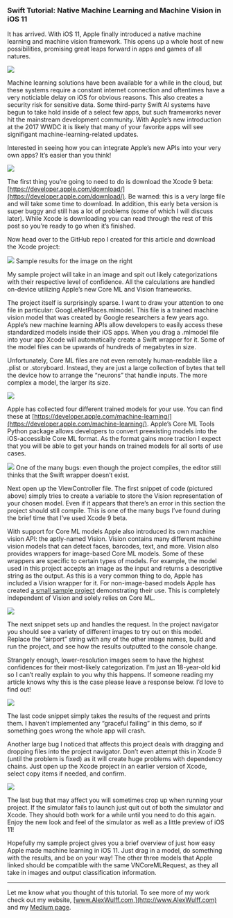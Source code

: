 ### Swift Tutorial: Native Machine Learning and Machine Vision in iOS 11

It has arrived. With iOS 11, Apple finally introduced a native machine learning
and machine vision framework. This opens up a whole host of new possibilities,
promising great leaps forward in apps and games of all natures.

![](https://cdn-images-1.medium.com/max/1600/1*OZNZMNqqJYqH-LpNFYKI3w.png)

Machine learning solutions have been available for a while in the cloud, but
these systems require a constant internet connection and oftentimes have a very
noticiable delay on iOS for obvious reasons. This also creates a security risk
for sensitive data. Some third-party  Swift AI systems have begun to take hold
inside of a select few apps, but such frameworks never hit the mainstream
development community. With Apple’s new introduction at the 2017 WWDC it is
likely that many of your favorite apps will see signifigant
machine-learning-related updates.

Interested in seeing how you can integrate Apple’s new APIs into your very own
apps? It’s easier than you think!

![](https://cdn-images-1.medium.com/max/1600/1*fI3VsBMqXglx0S0tU6R1tg.png)

The first thing you’re going to need to do is download the Xcode 9 beta:
[https://developer.apple.com/download/](https://developer.apple.com/download/).
Be warned: this is a very large file and will take some time to download. In
addition, this early beta version is super buggy and still has a lot of problems
(some of which I will discuss later). While Xcode is downloading you can read
through the rest of this post so you’re ready to go when it’s finished.

Now head over to the GitHub repo I created for this article and download the
Xcode project:

![](https://cdn-images-1.medium.com/max/1600/1*6yOsSeQyDlPbgxuF6X0HJQ.png)
<span class="figcaption_hack">Sample results for the image on the right</span>

My sample project will take in an image and spit out likely categorizations with
their respective level of confidence. All the calculations are handled on-device
utilizing Apple’s new Core ML and Vision frameworks.

The project itself is surprisingly sparse. I want to draw your attention to one
file in particular: GoogLeNetPlaces.mlmodel. This file is a trained machine
vision model that was created by Google researchers a few years ago. Apple’s new
machine learning APIs allow developers to easily access these standardized
models inside their iOS apps. When you drag a .mlmodel file into your app Xcode
will automatically create a Swift wrapper for it. Some of the model files can be
upwards of hundreds of megabytes in size.

Unfortunately, Core ML files are not even remotely human-readable like a .plist
or .storyboard. Instead, they are just a large collection of bytes that tell the
device how to arrange the “neurons” that handle inputs. The more complex a
model, the larger its size.

![](https://cdn-images-1.medium.com/max/1600/1*6agZ1CcGVwiOaX3gNP8cYw.png)

Apple has collected four different trained models for your use. You can find
these at
[https://developer.apple.com/machine-learning/](https://developer.apple.com/machine-learning/).
Apple’s Core ML Tools Python package allows developers to convert preexisting
models into the iOS-accessible Core ML format. As the format gains more traction
I expect that you will be able to get your hands on trained models for all sorts
of use cases.

![](https://cdn-images-1.medium.com/max/1600/1*CgqOISkGGnUbtoWeqKzE9A.png)
<span class="figcaption_hack">One of the many bugs: even though the project compiles, the editor still thinks
that the Swift wrapper doesn’t exist.</span>

Next open up the ViewController file. The first snippet of code (pictured above)
simply tries to create a variable to store the Vision representation of your
chosen model. Even if it appears that there’s an error in this section the
project should still compile. This is one of the many bugs I’ve found during the
brief time that I’ve used Xcode 9 beta.

With support for Core ML models Apple also introduced its own machine vision
API: the aptly-named Vision. Vision contains many different machine vision
models that can detect faces, barcodes, text, and more. Vision also provides
wrappers for image-based Core ML models. Some of these wrappers are specific to
certain types of models. For example, the model used in this project accepts an
image as the input and returns a descriptive string as the output. As this is a
very common thing to do, Apple has included a Vision wrapper for it. For
non-image-based models Apple has created [a small sample
project](https://developer.apple.com/documentation/coreml/integrating_a_core_ml_model_into_your_app)
demonstrating their use. This is completely independent of Vision and solely
relies on Core ML.

![](https://cdn-images-1.medium.com/max/1600/1*SnJyjxV-gzCa9owrfgA8Ew.png)

The next snippet sets up and handles the request. In the project navigator you
should see a variety of different images to try out on this model. Replace the
“airport” string with any of the other image names, build and run the project,
and see how the results outputted to the console change.

Strangely enough, lower-resolution images seem to have the highest confidences
for their most-likely categorization. I’m just an 18-year-old kid so I can’t
really explain to you why this happens. If someone reading my article knows why
this is the case please leave a response below. I’d love to find out!

![](https://cdn-images-1.medium.com/max/1600/1*biN1QzDI5N9WFxqSHull8w.png)

The last code snippet simply takes the results of the request and prints them. I
haven’t implemented any “graceful failing” in this demo, so if something goes
wrong the whole app will crash.

Another large bug I noticed that affects this project deals with dragging and
dropping files into the project navigator. Don’t even attempt this in Xcode 9
(until the problem is fixed) as it will create huge problems with dependency
chains. Just open up the Xcode project in an earlier version of Xcode, select
copy items if needed, and confirm.

![](https://cdn-images-1.medium.com/max/1600/1*FnFPKss7G8lL-5Tv6vz_Bw.png)

The last bug that may affect you will sometimes crop up when running your
project. If the simulator fails to launch just quit out of both the simulator
and Xcode. They should both work for a while until you need to do this again.
Enjoy the new look and feel of the simulator as well as a little preview of iOS
11!

Hopefully my sample project gives you a brief overview of just how easy Apple
made machine learning in iOS 11. Just drag in a model, do something with the
results, and be on your way! The other three models that Apple linked should be
compatible with the same VNCoreMLRequest, as they all take in images and output
classification information.

*****

Let me know what you thought of this tutorial. To see more of my work check out
my website, [www.AlexWulff.com,](http://www.AlexWulff.com) and my [Medium
page](https://medium.com/@Alex_Wulff).
